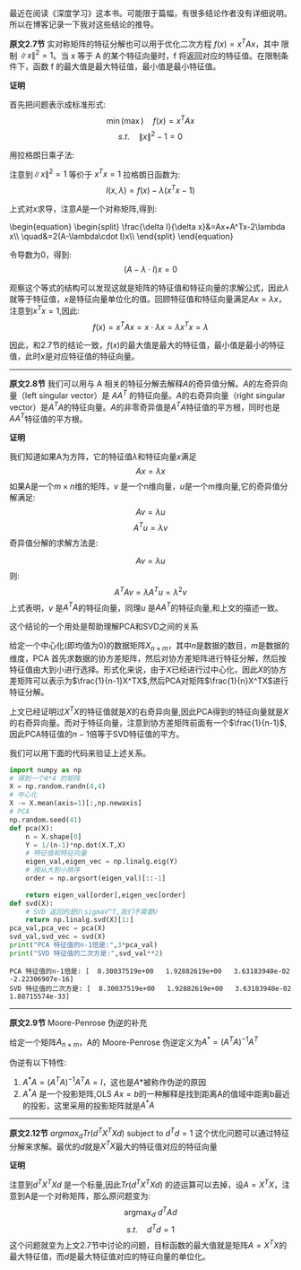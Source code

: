 
最近在阅读《深度学习》这本书。可能限于篇幅，有很多结论作者没有详细说明。所以在博客记录一下我对这些结论的推导。
<!-- TEASER_END -->


**原文2.7节** 实对称矩阵的特征分解也可以用于优化二次方程 $f(x) = x^TAx$，其中 限制 $\|x \|^2 = 1$。当 x 等于 A 的某个特征向量时，f 将返回对应的特征值。在限制条 件下，函数 f 的最大值是最大特征值，最小值是最小特征值。

**证明**

首先把问题表示成标准形式:
$$\min(\max)\quad f(x)=x^TAx$$
$$s.t.\quad\|x\|^2-1=0$$

用拉格朗日乘子法:

注意到$\|x\|^2=1$ 等价于 $x^Tx=1$ 拉格朗日函数为:
$$l(x,\lambda) = f(x)-\lambda (x^Tx-1)$$

上式对$x$求导，注意$A$是一个对称矩阵,得到:

\begin{equation}
\begin{split} 
\frac{\delta l}{\delta x}&=Ax+A^Tx-2\lambda x\\\\
\quad&=2(A-\lambda\cdot I)x\\\\
\end{split}
\end{equation}

令导数为0，得到:
$$(A-\lambda\cdot I)x=0$$

观察这个等式的结构可以发现这就是矩阵的特征值和特征向量的求解公式，因此$\lambda$就等于特征值，$x$是特征向量单位化的值。回顾特征值和特征向量满足$Ax=\lambda x$，注意到$x^Tx=1$,因此:
$$f(x)=x^TAx=x\cdot\lambda x=\lambda x^Tx = \lambda$$

因此，和2.7节的结论一致，$f(x)$的最大值是最大的特征值，最小值是最小的特征值，此时$x$是对应特征值的特征向量。

----

**原文2.8节** 我们可以用与 A 相关的特征分解去解释$A$的奇异值分解。$A$的左奇异向量（left singular vector）是 $AA^T$ 的特征向量。$A$的右奇异向量（right singular vector）是$A^TA$的特征向量。$A$的非零奇异值是$A^TA$特征值的平方根，同时也是$AA^T$特征值的平方根。

**证明**

我们知道如果A为方阵，它的特征值$\lambda$和特征向量$x$满足
$$Ax = \lambda x$$
如果A是一个$m\times n$维的矩阵，$v$ 是一个n维向量，$u$是一个m维向量,它的奇异值分解满足:
$$Av=\lambda u$$
$$A^Tu = \lambda v$$
奇异值分解的求解方法是:

$$Av=\lambda u$$
则:
$$A^TAv=\lambda A^Tu = \lambda ^2 v$$
上式表明，$v$ 是$A^TA$的特征向量，同理$u$ 是$AA^T$的特征向量,和上文的描述一致。

这个结论的一个用处是帮助理解PCA和SVD之间的关系

给定一个中心化(即均值为0)的数据矩阵$X_{n\times m}$，其中$n$是数据的数目，$m$是数据的维度，PCA 首先求数据的协方差矩阵，然后对协方差矩阵进行特征分解，然后按特征值由大到小进行选择。形式化来说，由于$X$已经进行过中心化，因此$X$的协方差矩阵可以表示为$\frac{1}{n-1}X^TX$,然后PCA对矩阵$\frac{1}{n}X^TX$进行特征分解。

上文已经证明过$X^TX$的特征值就是$X$的右奇异向量,因此PCA得到的特征向量就是$X$的右奇异向量。而对于特征向量，注意到协方差矩阵前面有一个$\frac{1}{n-1}$,因此PCA特征值的$n-1$倍等于SVD特征值的平方。

我们可以用下面的代码来验证上述关系。


```python
import numpy as np
# 得到一个4*4 的矩阵
X = np.random.randn(4,4)
# 中心化
X -= X.mean(axis=1)[:,np.newaxis]
# PCA
np.random.seed(41)
def pca(X):
    n = X.shape[0]
    Y = 1/(n-1)*np.dot(X.T,X)
    # 特征值和特征向量
    eigen_val,eigen_vec = np.linalg.eig(Y)
    # 按从大到小排序
    order = np.argsort(eigen_val)[::-1]
    
    return eigen_val[order],eigen_vec[order]
def svd(X):
    # SVD 返回的是U\sigmaV^T,我们不需要U
    return np.linalg.svd(X)[1:]
pca_val,pca_vec = pca(X)
svd_val,svd_vec = svd(X)
print("PCA 特征值的n-1倍是:",3*pca_val)
print("SVD 特征值的二次方是:",svd_val**2)
```

    PCA 特征值的n-1倍是: [  8.30037519e+00   1.92882619e+00   3.63183940e-02  -2.22306907e-16]
    SVD 特征值的二次方是: [  8.30037519e+00   1.92882619e+00   3.63183940e-02   1.88715574e-33]


----
**原文2.9节** Moore-Penrose 伪逆的补充

给定一个矩阵$A_{n\times m}$，A的 Moore-Penrose 伪逆定义为$A^*=(A^TA)^{-1}A^T$

伪逆有以下特性:
1. $A^*A = (A^TA)^{-1}A^TA=I$，这也是$A*$被称作伪逆的原因
2. $A^*A$ 是一个投影矩阵,OLS $Ax=b$的一种解释是找到距离A的值域中距离b最近的投影，这里采用的投影矩阵就是$A^*A$


----
**原文2.12节** $argmax_d{Tr(d^TX^TXd)}$ subject to $d^Td=1$ 这个优化问题可以通过特征分解来求解。最优的$d$就是$X^TX$最大的特征值对应的特征向量

**证明**

注意到$d^TX^TXd$ 是一个标量,因此$Tr(d^TX^TXd)$ 的迹运算可以去掉，设$A=X^TX$，注意到A是一个对称矩阵，那么原问题变为:
$$\mathop{\arg\max}_d\ d^TAd$$
$$s.t.\quad d^Td=1$$
这个问题就变为上文2.7节中讨论的问题，目标函数的最大值就是矩阵$A=X^TX$的最大特征值，而$d$是最大特征值对应的特征向量的单位化。

